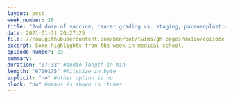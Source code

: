 ```yaml
---
layout: post
week_number: 26
title: "2nd dose of vaccine, cancer grading vs. staging, paraneoplastic syndromes"
date: 2021-01-31 20:27:25
file: //raw.githubusercontent.com/benroot/twims/gh-pages/audio/episode-23.mp3
excerpt: Some highlights from the week in medical school.
episode_number: 23
summary: 
duration: "07:32" #audio length in min
length: "6700175" #filesize in byte
explicit: "no" #other option is no
block: "no" #means is shown in itunes
---
```





